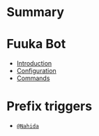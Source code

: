 # Summary

# Fuuka Bot

- [Introduction](./index.md)
- [Configuration](./configuration.md)
- [Commands](./commands.md)

# Prefix triggers

- [`@Nahida`](./at-nahida.md)

